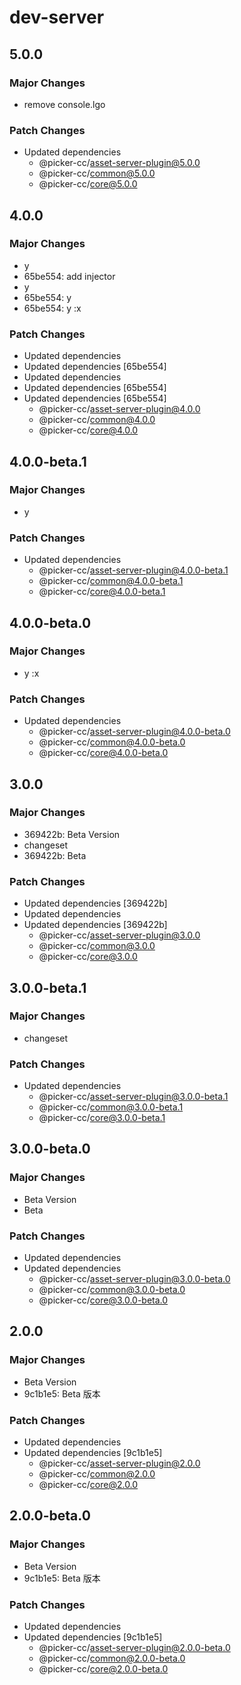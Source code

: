 # dev-server

## 5.0.0

### Major Changes

-   remove console.lgo

### Patch Changes

-   Updated dependencies
    -   @picker-cc/asset-server-plugin@5.0.0
    -   @picker-cc/common@5.0.0
    -   @picker-cc/core@5.0.0

## 4.0.0

### Major Changes

-   y
-   65be554: add injector
-   y
-   65be554: y
-   65be554: y
    :x

### Patch Changes

-   Updated dependencies
-   Updated dependencies [65be554]
-   Updated dependencies
-   Updated dependencies [65be554]
-   Updated dependencies [65be554]
    -   @picker-cc/asset-server-plugin@4.0.0
    -   @picker-cc/common@4.0.0
    -   @picker-cc/core@4.0.0

## 4.0.0-beta.1

### Major Changes

-   y

### Patch Changes

-   Updated dependencies
    -   @picker-cc/asset-server-plugin@4.0.0-beta.1
    -   @picker-cc/common@4.0.0-beta.1
    -   @picker-cc/core@4.0.0-beta.1

## 4.0.0-beta.0

### Major Changes

-   y
    :x

### Patch Changes

-   Updated dependencies
    -   @picker-cc/asset-server-plugin@4.0.0-beta.0
    -   @picker-cc/common@4.0.0-beta.0
    -   @picker-cc/core@4.0.0-beta.0

## 3.0.0

### Major Changes

-   369422b: Beta Version
-   changeset
-   369422b: Beta

### Patch Changes

-   Updated dependencies [369422b]
-   Updated dependencies
-   Updated dependencies [369422b]
    -   @picker-cc/asset-server-plugin@3.0.0
    -   @picker-cc/common@3.0.0
    -   @picker-cc/core@3.0.0

## 3.0.0-beta.1

### Major Changes

-   changeset

### Patch Changes

-   Updated dependencies
    -   @picker-cc/asset-server-plugin@3.0.0-beta.1
    -   @picker-cc/common@3.0.0-beta.1
    -   @picker-cc/core@3.0.0-beta.1

## 3.0.0-beta.0

### Major Changes

-   Beta Version
-   Beta

### Patch Changes

-   Updated dependencies
-   Updated dependencies
    -   @picker-cc/asset-server-plugin@3.0.0-beta.0
    -   @picker-cc/common@3.0.0-beta.0
    -   @picker-cc/core@3.0.0-beta.0

## 2.0.0

### Major Changes

-   Beta Version
-   9c1b1e5: Beta 版本

### Patch Changes

-   Updated dependencies
-   Updated dependencies [9c1b1e5]
    -   @picker-cc/asset-server-plugin@2.0.0
    -   @picker-cc/common@2.0.0
    -   @picker-cc/core@2.0.0

## 2.0.0-beta.0

### Major Changes

-   Beta Version
-   9c1b1e5: Beta 版本

### Patch Changes

-   Updated dependencies
-   Updated dependencies [9c1b1e5]
    -   @picker-cc/asset-server-plugin@2.0.0-beta.0
    -   @picker-cc/common@2.0.0-beta.0
    -   @picker-cc/core@2.0.0-beta.0
